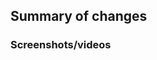 ## Summary of changes

<!--
Leave empty if it's trivial, otherwise please add more details on what has been done and the decisions that led to implement the code changes the way you did.
This is a good place to discuss new best practices that have been adopted, if any, in order to inform the team.
-->

### Screenshots/videos

<!--
If this PR touches the UI layer of the app, please include screenshots or videos or animated GIFs to show the changes.
-->

